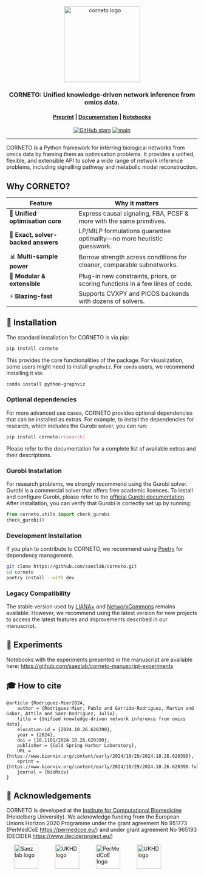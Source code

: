 <div align="center">
<img alt="corneto logo" src="docs/_static/logo/corneto-logo-512px.png" height="200"/>
<br>
<h3>CORNETO: Unified knowledge-driven network inference from omics data.</h3>


<h4>

[Preprint](https://doi.org/10.1101/2024.10.26.620390) | [Documentation](https://saezlab.github.io/corneto/dev) | [Notebooks](https://saezlab.github.io/corneto/dev/tutorials/index.html)

</h4>

<!-- badges: start -->
[![GitHub stars](https://img.shields.io/github/stars/saezlab/corneto)](https://github.com/saezlab/corneto/stargazers)
[![main](https://github.com/saezlab/corneto/actions/workflows/unit-tests.yml/badge.svg)](https://github.com/saezlab/corneto/actions)
<!-- badges: end -->

</div>


---

CORNETO is a Python framework for inferring biological networks from omics data by framing them as optimisation problems. It provides a unified, flexible, and extensible API to solve a wide range of network inference problems, including signalling pathway and metabolic model reconstruction.

## Why CORNETO?

| Feature | Why it matters |
|---|---|
| 🧩 **Unified optimisation core** | Express causal signaling, FBA, PCSF & more with the same primitives. |
| 🎯 **Exact, solver-backed answers** | LP/MILP formulations guarantee optimality—no more heuristic guesswork. |
| 📊 **Multi-sample power** | Borrow strength across conditions for cleaner, comparable subnetworks. |
| 🔧 **Modular & extensible** | Plug-in new constraints, priors, or scoring functions in a few lines of code. |
| ⚡ **Blazing-fast** | Supports CVXPY and PICOS backends with dozens of solvers. |



## 🚀 Installation

The standard installation for CORNETO is via pip:

```bash
pip install corneto
```

This provides the core functionalities of the package. For visualization, some users might need to install `graphviz`. For `conda` users, we recommend installing it via:

```bash
conda install python-graphviz
```

### Optional dependencies

For more advanced use cases, CORNETO provides optional dependencies that can be installed as extras. For example, to install the dependencies for research, which includes the Gurobi solver, you can run:

```bash
pip install corneto[research]
```

Please refer to the documentation for a complete list of available extras and their descriptions.

### Gurobi Installation

For research problems, we strongly recommend using the Gurobi solver. Gurobi is a commercial solver that offers free academic licences. To install and configure Gurobi, please refer to the [official Gurobi documentation](https://www.gurobi.com/documentation/). After installation, you can verify that Gurobi is correctly set up by running:

```python
from corneto.utils import check_gurobi
check_gurobi()
```

### Development Installation

If you plan to contribute to CORNETO, we recommend using [Poetry](https://python-poetry.org) for dependency management.

```bash
git clone https://github.com/saezlab/corneto.git
cd corneto
poetry install --with dev
```

### Legacy Compatibility

The stable version used by [LIANA+](https://liana-py.readthedocs.io/) and [NetworkCommons](https://networkcommons.readthedocs.io/) remains available. However, we recommend using the latest version for new projects to access the latest features and improvements described in our manuscript.

## 🧪 Experiments

Notebooks with the experiments presented in the manuscript are available here: https://github.com/saezlab/corneto-manuscript-experiments

## 🎓 How to cite

```
@article {Rodriguez-Mier2024,
	author = {Rodriguez-Mier, Pablo and Garrido-Rodriguez, Martin and Gabor, Attila and Saez-Rodriguez, Julio},
	title = {Unified knowledge-driven network inference from omics data},
	elocation-id = {2024.10.26.620390},
	year = {2024},
	doi = {10.1101/2024.10.26.620390},
	publisher = {Cold Spring Harbor Laboratory},
	URL = {https://www.biorxiv.org/content/early/2024/10/29/2024.10.26.620390},
	eprint = {https://www.biorxiv.org/content/early/2024/10/29/2024.10.26.620390.full.pdf},
	journal = {bioRxiv}
}
```

## 🙏 Acknowledgements

CORNETO is developed at the [Institute for Computational Biomedicine](https://saezlab.org) (Heidelberg University). We acknowledge funding from the European Unions Horizon 2020 Programme under the grant agreement No 951773 (PerMedCoE https://permedcoe.eu/) and under grant agreement No 965193 (DECIDER https://www.deciderproject.eu/)

<div align="left">
  <img src="https://raw.githubusercontent.com/saezlab/.github/main/profile/logos/saezlab.png" alt="Saez lab logo" height="64px" style="margin: 0 20px;">
  <img src="https://yt3.googleusercontent.com/ytc/AIf8zZSHTQJs12aUZjHsVBpfFiRyrK6rbPwb-7VIxZQk=s176-c-k-c0x00ffffff-no-rj" alt="UKHD logo" height="64px" style="margin: 0 20px;">
  <img src="https://lcsb-biocore.github.io/COBREXA.jl/stable/assets/permedcoe.svg" alt="PerMedCoE logo" height="64px" style="margin: 0 20px;">
  <img src="https://raw.githubusercontent.com/saezlab/corneto/refs/heads/main/docs/_static/decider-eu-logo.png" alt="UKHD logo" height="64px" style="margin: 0 20px;">
</div>

